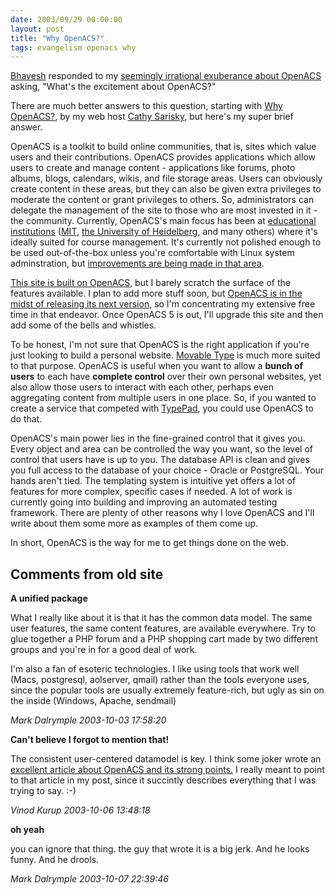 ```yaml
---
date: 2003/09/29 00:00:00
layout: post
title: "Why OpenACS?"
tags: evangelism openacs why
---
```


[Bhavesh](http://www.veshman.com/mt/index.php) responded to my [seemingly irrational exuberance about OpenACS](http://kurup.org/blog/one-entry?entry%5fid=9513) asking, "What's the excitement about OpenACS?"

There are much better answers to this question, starting with [Why OpenACS?](http://www.acornhosting.com/whyoacs), by my web host [Cathy Sarisky](http://www.acornhosting.com/), but here's my super brief answer.

OpenACS is a toolkit to build online communities, that is, sites which value  users and their contributions. OpenACS provides applications which allow users to create and manage content - applications like forums, photo albums, blogs, calendars, wikis, and file storage areas. Users can obviously create content in these areas, but they can also be given extra privileges to moderate the content or grant privileges to others. So, administrators can delegate the management of the site to those who are most invested in it - the community. Currently, OpenACS's main focus has been at [educational  institutions](http://dotlrn.org/) ([MIT](http://web.mit.edu/), [the University of Heidelberg](http://www.uni-heidelberg.de/index_e.html), and many others) where it's ideally suited for course management. It's currently not polished enough to be used out-of-the-box unless you're comfortable with Linux system adminstration, but [improvements are being made in that area](http://openacs.org/forums/message-view?message_id=117914).

[This site is built on OpenACS](http://kurup.org/content/site-info), but I barely scratch the surface of the features available. I plan to add more stuff soon, but [OpenACS is in the midst of releasing its next version](http://openacs.org/forums/message-view?message_id=125253), so I'm concentrating my extensive free time in that endeavor. Once OpenACS 5 is out, I'll upgrade this site and then add some of the bells and whistles.

To be honest, I'm not sure that OpenACS is the right application if you're just looking to build a personal website. [Movable Type](http://movabletype.org/) is much more suited to that purpose. OpenACS is useful when you want to allow a **bunch of users** to each have **complete control** over their own personal websites, yet also allow those users to interact with each other, perhaps even aggregating content from multiple users in one place. So, if you wanted to create a service that competed with [TypePad](http://blogs.com/), you could use OpenACS to do that. 

OpenACS's main power lies in the fine-grained control that it gives you. Every object and area can be controlled the way you want, so the level of control that users have is up to you. The database API is clean and gives you full access to the database of your choice - Oracle or PostgreSQL. Your hands aren't tied. The templating system is intuitive yet offers a lot of features for more complex, specific cases if needed. A lot of work is currently going into building and improving an automated testing framework. There are plenty of other reasons why I love OpenACS and I'll write about them some more as examples of them come up.

In short, OpenACS is the way for me to get things done on the web.

<div id="comment-box">
<h2>Comments from old site</h2>

<div class="one-comment">
<p><b>A unified package</b></p>
<p>
What I really like about it is that it has the common data model.  The
same user features, the same content features, are available
everywhere.  Try to glue together a PHP forum and a PHP shopping cart
made by two different groups and you're in for a good deal of work.

I'm also a fan of esoteric technologies.  I like using tools that work
well (Macs, postgresql, aolserver, qmail) rather than the tools
everyone uses, since the popular tools are usually extremely
feature-rich, but ugly as sin on the inside (Windows, Apache,
sendmail)
</p>
<address class="signature">
<span class="author">Mark Dalrymple</span>
<span class="date">2003-10-03 17:58:20</span>
</address>
</div>

<div class="my-comment">
<p><b>Can't believe I forgot to mention that!</b></p>
<p>
The consistent user-centered datamodel is key. I think some joker
wrote an <a
href="http://macedition.com/bolts/bolts_20030207.php">excellent
article about OpenACS and its strong points.</a> I really meant to
point to that article in my post, since it succintly describes
everything that I was trying to say. :-)
</p>
<address class="signature">
<span class="author">Vinod Kurup</span>
<span class="date">2003-10-06 13:48:18</span>
</address>
</div>

<div class="one-comment">
<p><b>oh yeah</b></p>
<p>
you can ignore that thing.  the guy that wrote it is a big jerk.  And
he looks funny.  And he drools.
</p>
<address class="signature">
<span class="author">Mark Dalrymple</span>
<span class="date">2003-10-07 22:39:46</span>
</address>
</div>

</div>
